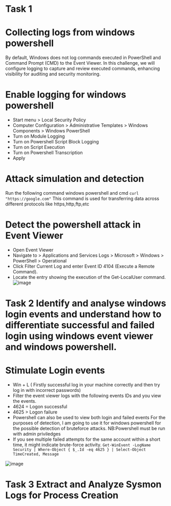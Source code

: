 # Task 1
# Collecting logs from windows powershell 
By default, Windows does not log commands executed in PowerShell and Command Prompt (CMD) to the Event Viewer. In this challenge, we will configure logging to capture and review executed commands, enhancing visibility for auditing and security monitoring.
# Enable logging for windows powershell
* Start menu > Local Security Policy 
* Computer Configuration > Administrative Templates > Windows Components > Windows PowerShell
* Turn on Module Logging
* Turn on Powershell Script Block Logging
* Turn on Script Execution
* Turn on Powershell Transcription
* Apply


# Attack simulation and detection
Run the following command  windows powershell and cmd 
``
curl "https://google.com"
``
This command is used for transferring data across different protocols like https,http,ftp,etc
# Detect the powershell attack in Event Viewer
* Open Event Viewer
* Navigate to > Applications and Services Logs > Microsoft > Windows > PowerShell > Operational
* Click Filter Current Log and enter Event ID 4104 (Execute a Remote Command).
* Locate the entry showing the execution of the Get-LocalUser command.
![image](https://github.com/user-attachments/assets/184c4ffa-87d7-40b2-8d26-82eef047ccc0)


# Task 2  Identify and analyse windows login events and understand how to differentiate successful and failed login using windows event viewer and windows powershell.
# Stimulate Login events
* Win + L ( Firstly successful log in your machine correctly and then try log in with incorrect passwords)
* Filter the event viewer logs with the following events IDs and you view the events.
* 4624 = Logon successful
* 4625 > Logon failure
* Powershell can also be used to view both login and failed events
  For the purposes of detection, I am going to use it for windows powershell for the possible detection of  bruteforce attacks.
  NB:Powershell must be run with admin priviledges
* If you see multiple failed attempts for the same account within a short time, it might indicate brute-force activity.
``
Get-WinEvent -LogName Security | Where-Object { $_.Id -eq 4625 } | Select-Object TimeCreated, Message
``  

![image](https://github.com/user-attachments/assets/150eadc3-3cfc-4a14-92d7-eecb83d09a9f)


# Task 3 Extract and Analyze Sysmon Logs for Process Creation

  
